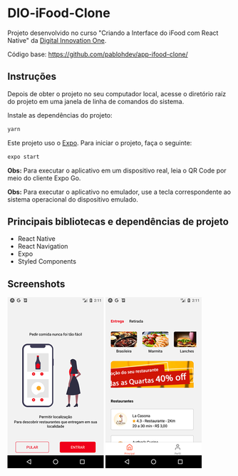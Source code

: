 # DIO-iFood-Clone
Projeto desenvolvido no curso "Criando a Interface do iFood com React Native" da [Digital Innovation One](https://digitalinnovation.one).

Código base: https://github.com/pablohdev/app-ifood-clone/

## Instruções
Depois de obter o projeto no seu computador local, acesse o diretório raíz do projeto em uma janela de linha de comandos do sistema.

Instale as dependências do projeto:
```bash
yarn
```

Este projeto uso o [Expo](https://expo.io/). Para iniciar o projeto, faça o seguinte:
```bash
expo start
```

**Obs:** Para executar o aplicativo em um dispositivo real, leia o QR Code por meio do cliente Expo Go.

**Obs:** Para executar o aplicativo no emulador, use a tecla correspondente ao sistema operacional do dispositivo emulado.

## Principais bibliotecas e dependências de projeto
- React Native
- React Navigation
- Expo
- Styled Components

## Screenshots
![Home Screen](screenshots/home.png)
![Principal](screenshots/principal.png)